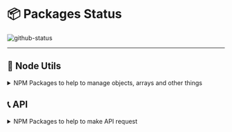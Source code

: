 #  :package: Packages Status

![github-status](https://user-images.githubusercontent.com/39351850/94375002-cf941a80-00e6-11eb-8b3a-4886c3cead6d.png)

---

##  :wrench: Node Utils

<details>
 <summary>NPM Packages to help to manage objects, arrays and other things</summary>
  
  ### :x: Press-F
  ![NPM Version](https://img.shields.io/npm/v/press-f.svg)
  ![NPM downloads](https://img.shields.io/npm/dm/press-f.svg)
  ![NPM bundle size](https://img.shields.io/bundlephobia/min/press-f)
  ![Tests Status](https://github.com/gastonpereyra/press-f/workflows/Build%20Status/badge.svg)
  [![Coverage Status](https://img.shields.io/coveralls/github/gastonpereyra/press-f/master.svg)](https://coveralls.io/r/gastonpereyra/press-f?branch=master)
  ![Last Version Status](https://github.com/gastonpereyra/packages-status/workflows/Press-F-Status/badge.svg)

  - **Description**: When an Error happens, press "f" to pay respect.
  - **Real Description**: It's an Error Wrapper to add a custom Error Name.
  - [**NPM Link**](https://www.npmjs.com/package/press-f)
  - [**Repository Link**](https://github.com/gastonpereyra/press-f)

  ### :hocho: Objects-Normalizer
  ![NPM Version](https://img.shields.io/npm/v/objects-normalizer.svg)
  ![NPM downloads](https://img.shields.io/npm/dm/objects-normalizer.svg)
  ![NPM bundle size](https://img.shields.io/bundlephobia/min/objects-normalizer)
  ![Tests Status](https://github.com/gastonpereyra/objects-normalizer/workflows/Build%20Status/badge.svg)
  [![Coverage Status](https://img.shields.io/coveralls/github/gastonpereyra/objects-normalizer/master.svg)](https://coveralls.io/r/gastonpereyra/objects-normalizer?branch=master)
  ![Last Version Status](https://github.com/gastonpereyra/packages-status/workflows/Objects-Normalizer-Status/badge.svg)

  - **Description**: Normalizes object keys, to have all the same keys by keeping or removing fields
  - **Installation**: `npm i objects-normalizer`
  - [**NPM Link**](https://www.npmjs.com/package/objects-normalizer)
  - [**Repository Link**](https://github.com/gastonpereyra/objects-normalizer)

  ### :triangular_ruler: Are-Objects-Equals
  ![NPM Version](https://img.shields.io/npm/v/are-objects-equals.svg)
  ![NPM downloads](https://img.shields.io/npm/dm/are-objects-equals.svg)
  ![NPM bundle size](https://img.shields.io/bundlephobia/min/are-objects-equals)
  ![Tests Status](https://github.com/gastonpereyra/are-objects-equals/workflows/Build%20Status/badge.svg)
  [![Coverage Status](https://img.shields.io/coveralls/github/gastonpereyra/are-objects-equals/master.svg)](https://coveralls.io/r/gastonpereyra/are-objects-equals?branch=master)
  ![Last Version Status](https://github.com/gastonpereyra/packages-status/workflows/Are-Objects-Equals-Status/badge.svg)

  - **Description**: A tool to compare objects easier, and normalize if necessary
  - **Installation**: `npm i are-objects-equals`
  - [**NPM Link**](https://www.npmjs.com/package/are-objects-equals)
  - [**Repository Link**](https://github.com/gastonpereyra/are-objects-equals)

  ### :spades: Get-Unique-Objects
  ![NPM Version](https://img.shields.io/npm/v/get-unique-objects.svg)
  ![NPM downloads](https://img.shields.io/npm/dm/get-unique-objects.svg)
  ![NPM bundle size](https://img.shields.io/bundlephobia/min/get-unique-objects)
  ![Tests Status](https://github.com/gastonpereyra/get-unique-objects/workflows/Build%20Status/badge.svg)
  [![Coverage Status](https://img.shields.io/coveralls/github/gastonpereyra/get-unique-objects/master.svg)](https://coveralls.io/r/gastonpereyra/get-unique-objects?branch=master)
  ![Last Version Status](https://github.com/gastonpereyra/packages-status/workflows/Get-Unique-Objects-Status/badge.svg)

  - **Description**: Get unique objects from array of objects (can be normalize before compare them)
  - **Installation**: `npm i get-unique-objects`
  - [**NPM Link**](https://www.npmjs.com/package/get-unique-objects)
  - [**Repository Link**](https://github.com/gastonpereyra/get-unique-objects)

  ### :straight_ruler: Struct-Prototype
  ![NPM Version](https://img.shields.io/npm/v/struct-prototype.svg)
  ![NPM downloads](https://img.shields.io/npm/dm/struct-prototype.svg)
  ![NPM bundle size](https://img.shields.io/bundlephobia/min/struct-prototype)
  ![Tests Status](https://github.com/gastonpereyra/struct-prototype/workflows/Build%20Status/badge.svg)
  [![Coverage Status](https://img.shields.io/coveralls/github/gastonpereyra/struct-prototype/master.svg)](https://coveralls.io/r/gastonpereyra/struct-prototype?branch=master)
  ![Last Version Status](https://github.com/gastonpereyra/packages-status/workflows/Struct-Prototype-Status/badge.svg)

  - **Description**: To validate data structure. It's a Prototype
  - **Installation**: `npm i struct-prototype`
  - [**NPM Link**](https://www.npmjs.com/package/struct-prototype)
  
  ### :key: Map-Items-By-Keys
  ![NPM Version](https://img.shields.io/npm/v/map-items-by-key.svg)
  ![NPM downloads](https://img.shields.io/npm/dm/map-items-by-keys.svg)
  ![NPM bundle size](https://img.shields.io/bundlephobia/min/map-items-by-keys)
  ![Tests Status](https://github.com/gastonpereyra/map-items-by-keys/workflows/Build%20Status/badge.svg)
  [![Coverage Status](https://img.shields.io/coveralls/github/gastonpereyra/map-items-by-keys/master.svg)](https://coveralls.io/r/gastonpereyra/map-items-by-keys?branch=master)
  ![Last Version Status](https://github.com/gastonpereyra/packages-status/workflows/Map-Items-By-Keys-Status/badge.svg)

  - **Description**: 
  - **Installation**: `npm i map-items-by-keys`
  - [**NPM Link**](https://www.npmjs.com/package/map-items-by-keys)
  - [**Repository Link**](https://github.com/gastonpereyra/map-items-by-keys)
  
</details>

## :telephone_receiver: API 

<details>

 <summary>NPM Packages to help to make API request</summary>

 ### :cloud: Weather-Arg
  ![NPM Version](https://img.shields.io/npm/v/weather-arg.svg)
  ![NPM downloads](https://img.shields.io/npm/dm/weather-arg.svg)
  ![NPM bundle size](https://img.shields.io/bundlephobia/min/weather-arg)
  ![Tests Status](https://github.com/gastonpereyra/weather-arg/actions/workflows/tests.yml/badge.svg)
  [![Coverage Status](https://img.shields.io/coveralls/github/gastonpereyra/weather-arg/master.svg)](https://coveralls.io/r/gastonpereyra/weather-arg?branch=master)
  ![Last Version Status](https://github.com/gastonpereyra/packages-status/workflows/Weather-Arg-Status/badge.svg)

  - **Description**: Get Argentine towns, cities, provinces current Weather
  - **Installation**: `npm i weather-arg`
  - [**NPM Link**](https://www.npmjs.com/package/weather-arg)
  - [**Repository Link**](https://github.com/gastonpereyra/weather-arg)

  ### :arrow_up_small: Vercel Serverless API
  ![NPM Version](https://img.shields.io/npm/v/vercel-serverless-api.svg)
  ![NPM downloads](https://img.shields.io/npm/dm/vercel-serverless-api.svg)
  ![NPM bundle size](https://img.shields.io/bundlephobia/min/vercel-serverless-api)
  ![Tests Status](https://github.com/gastonpereyra/vercel-serverless-api/workflows/Build%20Status/badge.svg)
  [![Coverage Status](https://img.shields.io/coveralls/github/gastonpereyra/vercel-serverless-api/master.svg)](https://coveralls.io/r/gastonpereyra/vercel-serverless-api?branch=master)
  ![Last Version Status](https://github.com/gastonpereyra/packages-status/workflows/Vercel-Serverless-Api-Status/badge.svg)

  - **Description**: A handler for Serverless Function in **Vercel** to develop any API
  - **Installation**: `npm i vercel-serverless-api`
  - [**NPM Link**](https://www.npmjs.com/package/vercel-serverless-api)
  - [**Repository Link**](https://github.com/gastonpereyra/vercel-serverless-api)
  
</details>
